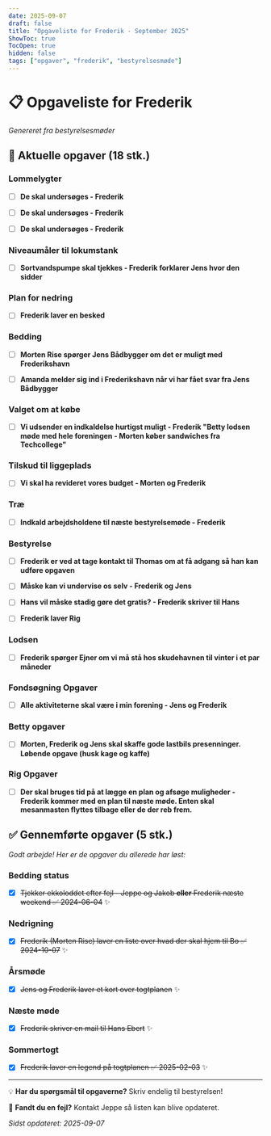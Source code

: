 ```yaml
---
date: 2025-09-07
draft: false
title: "Opgaveliste for Frederik - September 2025"
ShowToc: true
TocOpen: true
hidden: false
tags: ["opgaver", "frederik", "bestyrelsesmøde"]
---
```


# 📋 Opgaveliste for Frederik

*Genereret fra bestyrelsesmøder*

## 🎯 Aktuelle opgaver (18 stk.)

### Lommelygter

- [ ] **De skal undersøges - Frederik**

- [ ] **De skal undersøges - Frederik**

- [ ] **De skal undersøges - Frederik**

### Niveaumåler til lokumstank

- [ ] **Sortvandspumpe skal tjekkes - Frederik forklarer Jens hvor den sidder**

### Plan for nedring

- [ ] **Frederik laver en besked**

### Bedding

- [ ] **Morten Rise spørger Jens Bådbygger om det er muligt med Frederikshavn**

- [ ] **Amanda melder sig ind i Frederikshavn når vi har fået svar fra Jens Bådbygger**

### Valget om at købe

- [ ] **Vi udsender en indkaldelse hurtigst muligt - Frederik "Betty lodsen møde med hele foreningen - Morten køber sandwiches fra Techcollege"**

### Tilskud til liggeplads

- [ ] **Vi skal ha revideret vores budget - Morten og Frederik**

### Træ

- [ ] **Indkald arbejdsholdene til næste bestyrelsemøde - Frederik**

### Bestyrelse

- [ ] **Frederik er ved at tage kontakt til Thomas om at få adgang så han kan udføre opgaven**

- [ ] **Måske kan vi undervise os selv - Frederik og Jens**

- [ ] **Hans vil måske stadig gøre det gratis? - Frederik skriver til Hans**

- [ ] **Frederik laver Rig**

### Lodsen

- [ ] **Frederik spørger Ejner om vi må stå hos skudehavnen til vinter i et par måneder**

### Fondsøgning Opgaver

- [ ] **Alle aktiviteterne skal være i min forening - Jens og Frederik**

### Betty opgaver

- [ ] **Morten, Frederik og Jens skal skaffe gode lastbils presenninger. Løbende opgave (husk kage og kaffe)**

### Rig Opgaver

- [ ] **Der skal bruges tid på at lægge en plan og afsøge muligheder - Frederik kommer med en plan til næste møde. Enten skal mesanmasten flyttes tilbage eller de der reb frem.**

## ✅ Gennemførte opgaver (5 stk.)

*Godt arbejde! Her er de opgaver du allerede har løst:*

### Bedding status

- [x] ~~Tjekker ekkoloddet efter fejl - Jeppe og Jakob **eller** Frederik næste weekend ✅ 2024-06-04~~ ✨

### Nedrigning

- [x] ~~Frederik (Morten Rise) laver en liste over hvad der skal hjem til Bo ✅ 2024-10-07~~ ✨

### Årsmøde

- [x] ~~Jens og Frederik laver et kort over togtplanen~~ ✨

### Næste møde

- [x] ~~Frederik skriver en mail til Hans Ebert~~ ✨

### Sommertogt

- [x] ~~Frederik laver en legend på togtplanen ✅ 2025-02-03~~ ✨

---

💡 **Har du spørgsmål til opgaverne?** Skriv endelig til bestyrelsen!

📧 **Fandt du en fejl?** Kontakt Jeppe så listen kan blive opdateret.

*Sidst opdateret: 2025-09-07*
